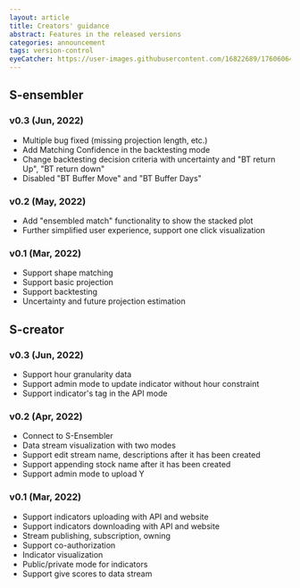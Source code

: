 ```yaml
---
layout: article
title: Creators' guidance
abstract: Features in the released versions
categories: announcement
tags: version-control
eyeCatcher: https://user-images.githubusercontent.com/16822689/176060649-90ea7391-6e84-43ea-8012-254d64bf0d99.png
---
```



## S-ensembler

### v0.3 (Jun, 2022)
- Multiple bug fixed (missing projection length, etc.)
- Add Matching Confidence in the backtesting mode
- Change backtesting decision criteria with uncertainty and "BT return Up", "BT return down"
- Disabled "BT Buffer Move" and "BT Buffer Days"

### v0.2 (May, 2022)
- Add "ensembled match" functionality to show the stacked plot
- Further simplified user experience, support one click visualization

### v0.1 (Mar, 2022)
- Support shape matching
- Support basic projection
- Support backtesting
- Uncertainty and future projection estimation

## S-creator

### v0.3 (Jun, 2022)
- Support hour granularity data
- Support admin mode to update indicator without hour constraint
- Support indicator's tag in the API mode

### v0.2 (Apr, 2022)
- Connect to S-Ensembler
- Data stream visualization with two modes
- Support edit stream name, descriptions after it has been created
- Support appending stock name after it has been created
- Support admin mode to upload Y 

### v0.1 (Mar, 2022)
- Support indicators uploading with API and website
- Support indicators downloading with API and website
- Stream publishing, subscription, owning
- Support co-authorization
- Indicator visualization
- Public/private mode for indicators
- Support give scores to data stream



